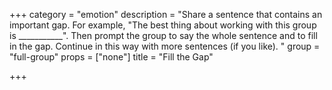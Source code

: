 +++
category = "emotion"
description = "Share a sentence that contains an important gap. For example, \"The best thing about working with this group is ___________\". Then prompt the group to say the whole sentence and to fill in the gap. Continue in this way with more sentences (if you like). "
group = "full-group"
props = ["none"]
title = "Fill the Gap"

+++
